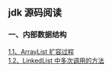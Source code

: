 ## jdk 源码阅读

### 一、内部数据结构

[1.1、ArrayList 扩容过程](notes/data-structure/ArrayList.md)<br>
[1.2、LinkedList 中多次调用的方法](notes/data-structure/LinkedList.md)<br>
